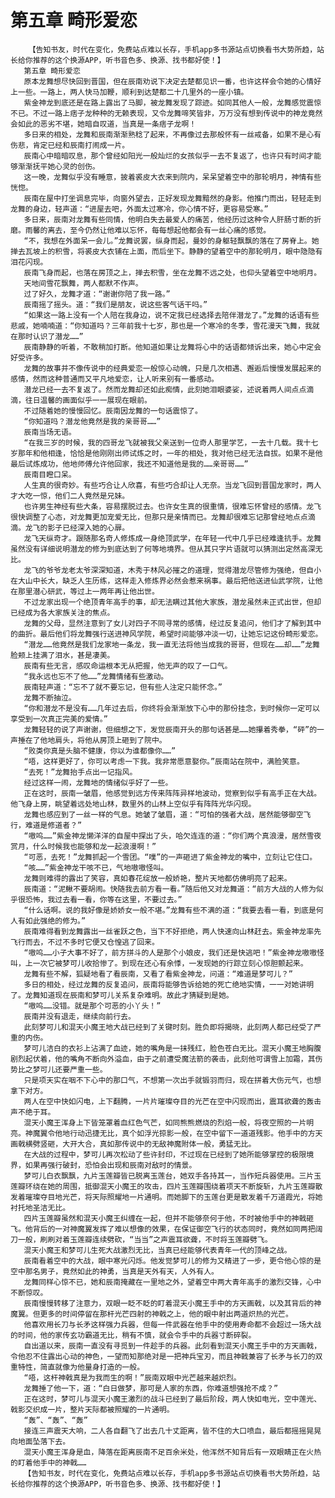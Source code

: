 # 第五章 畸形爱恋
        【告知书友，时代在变化，免费站点难以长存，手机app多书源站点切换看书大势所趋，站长给你推荐的这个换源APP，听书音色多、换源、找书都好使！】
       第五章 畸形爱恋
       原本龙舞想尽快回到晋国，但在辰南劝说下决定去楚都见识一番，也许这样会令她的心情好上一些。一路上，两人快马加鞭，顺利到达楚都二十几里外的一座小镇。
       紫金神龙到底还是在路上露出了马脚，被龙舞发现了踪迹。如同其他人一般，龙舞感觉震惊不已。不过一路上痞子龙种种的无赖表现，又令龙舞啼笑皆非，万万没有想到传说中的神龙竟然会如此的恶劣不堪，她暗自叹道，当真是一条痞子龙啊！
       多日来的相处，龙舞和辰南渐渐熟稔了起来，不再像过去那般怀有一丝戒备，如果不是心有伤悲，肯定已经和辰南打闹成一片。
       辰南心中暗暗叹息，那个曾经如阳光一般灿烂的女孩似乎一去不复返了，也许只有时间才能够渐渐抚平她心灵的创伤。
       这一晚，龙舞似乎没有睡意，披着裘皮大衣来到院内，呆呆望着空中的那轮明月，神情有些恍惚。
       辰南在屋中打坐调息完毕，向窗外望去，正好发现龙舞黯然的身影。他推门而出，轻轻走到龙舞的身边，轻声道：“进屋去吧，外面太过寒冷，你心情不好，更容易受寒。”
       多日来，辰南对龙舞有些同情，他明白失去最爱人的痛苦，他经历过这种令人肝肠寸断的折磨。雨馨的离去，至今仍然让他难以忘怀，每每想起他都会有一丝心痛的感觉。
       “不，我想在外面呆一会儿。”龙舞说罢，纵身而起，曼妙的身躯轻飘飘的落在了房脊上。她掸去瓦坡上的积雪，将裘皮大衣铺在上面，而后坐下。静静的望着空中的那轮明月，眼中隐隐有泪花闪现。
       辰南飞身而起，也落在房顶之上，掸去积雪，坐在龙舞不远之处，也仰头望着空中地明月。
       天地间雪花飘舞，两人都默不作声。
       过了好久，龙舞才道：“谢谢你陪了我一路。”
       辰南摇了摇头。道：“我们是朋友，说这些客气话干吗。”
       “如果这一路上没有一个人陪在我身边，说不定我已经选择去陪伴潜龙了。”龙舞的话语有些悲戚，她喃喃道：“你知道吗？三年前我十七岁，那也是一个寒冷的冬季，雪花漫天飞舞，我就在那时认识了潜龙……”
       辰南静静的听着，不敢稍加打断。他知道如果让龙舞将心中的话语都倾诉出来，她心中定会好受许多。
       龙舞的故事并不像传说中的经典爱恋一般惊心动魄，只是几次相遇、邂逅后慢慢发展起来的感情，然而这种普通而又平凡地爱恋，让人听来别有一番感动。
       潜龙已经一去不复返了。然而龙舞却还如此痴情，此刻她泪眼婆娑，述说着两人间点点滴滴，往日温馨的画面似乎一一展现在眼前。
       不过随着她的慢慢回忆。辰南因龙舞的一句话震惊了。
       “你知道吗？潜龙他竟然是我的亲哥哥……”
       辰南当场无语。
       “在我三岁的时候，我的四哥龙飞就被我父亲送到一位奇人那里学艺，一去十几载。我十七岁那年和他相逢，恰恰是他刚刚出师试炼之时，一年的相处，我对他已经无法自拔。如果不是他最后试炼成功，他地师傅允许他回家，我还不知道他是我的……亲哥哥……”
       辰南目瞪口呆。
       人生真的很奇妙。有些巧合让人欣喜，有些巧合却让人无奈。当龙飞回到晋国龙家时，两人才大吃一惊，他们二人竟然是兄妹。
       也许男生神经有些大条，容易摆脱过去。也许女生真的很重情，很难忘怀曾经的感情。龙飞很快调整了心态，对龙舞更加宠爱无比，但那只是亲情而已。龙舞却很难忘记那曾经地点点滴滴。龙飞的影子已经深入她的心扉。
       龙飞天纵奇才。跟随那名奇人修炼成一身绝顶武学，在年轻一代中几乎已经难逢抗手。龙舞虽然没有详细说明潜龙的修为到底达到了何等地境界。但从其只字片语就可以猜测出定然高深无比。
       龙飞的爷爷龙老太爷深深知道，木秀于林风必摧之的道理，觉得潜龙尽管修为强绝，但自小在大山中长大，缺乏人生历练，这样走入修炼界必然会惹来祸事。最后把他送进仙武学院，让他在那里潜心研武，等过上一两年再让他出世。
       不过龙家出现一个绝顶青年高手的事，却无法瞒过其他大家族，潜龙虽然未正式出世，但却已经成为各大家族关注的焦点。
       龙舞的父母，显然注意到了女儿对四子不同寻常的感情，经过反复追问，他们才了解到其中的曲折。最后他们将龙舞强行送进神风学院，希望时间能够冲淡一切，让她忘记这份畸形爱恋。
       “潜龙……他竟然是我们龙家地一条龙，我一直无法将他当成我的哥哥，但现在……却……”龙舞脸颊上挂满了泪水，甚是凄美。
       辰南有些无言，感叹命运根本无从把握，他无声的叹了一口气。
       “我永远也忘不了他……”龙舞情绪有些激动。
       辰南轻声道：“忘不了就不要忘记，但有些人注定只能怀念。”
       龙舞不断抽泣。
       “你和潜龙不是没有……几年过去后，你终将会渐渐放下心中的那份挂念，到时候你一定可以享受到一次真正完美的爱情。”
       龙舞轻轻的说了声谢谢，但细想之下，发觉辰南开头的那句话甚是……她攥着秀拳，“砰”的一声捶在了他地肩头，将他从房顶上砸到了院中。
       “败类你真是头脑不健康，你以为谁都像你……”
       “唔，这样更好了，你可以考虑一下我。我非常愿意娶你。”辰南站在院中，满脸笑意。
       “去死！”龙舞抬手点出一记指风。
       经过这样一闹，龙舞地的情绪似乎好了一些。
       正在这时，辰南一皱眉，他感觉到远方传来阵阵异样地波动，觉察到似乎有高手正在大战。他飞身上房，眺望着远处地山林，数里外的山林上空似乎有阵阵光华闪现。
       龙舞也感应到了一丝一样的气息。她皱了皱眉，道：“可怕的强者大战，居然能够御空飞行，难道是修道者？”
       “嗷呜……”紫金神龙懒洋洋的自屋中探出了头，哈欠连连的道：“你们两个真浪漫，居然雪夜赏月，什么时候我也能够和龙一起浪漫啊！”
       “可恶，去死！”龙舞抓起一个雪团。“噗”的一声砸进了紫金神龙的嘴中，立刻让它住口。
       “咳……”紫金神龙干咳不已，气地嗷嗷怪叫。
       龙舞则难得的露出了笑容，真如春花绽放一般娇艳，整片天地都仿佛明亮了起来。
       辰南道：“泥鳅不要胡闹。快随我去前方看一看。”随后他又对龙舞道：“前方大战的人修为似乎很恐怖，我过去看一看，你等在这里，不要过去。”
       “什么话啊。说的我好像是娇娇女一般不堪。”龙舞有些不满的道：“我要去看一看，到底是何人有如此强绝的修为。”
       辰南难得看到龙舞露出一丝雀跃之色，当下不好拒绝，两人快速向山林赶去。紫金神龙率先飞行而去，不过不多时它便又仓惶逃了回来。
       “嗷呜……小子大事不好了，前方拼斗的人是那个小娘皮，我们还是快逃吧！”紫金神龙嗷嗷怪叫，上一次它被梦可儿收拾惨了。到现在还心有余悸，一发现她的行踪立刻心惊胆颤起来。
       龙舞有些不解，狐疑地看了看辰南，又看了看紫金神龙，问道：“难道是梦可儿？”
       多日的相处，经过龙舞的反复追问，辰南将能够告诉给她的死亡绝地实情，一一对她讲明了。龙舞知道现在辰南和梦可儿关系复杂难明。故此才猜疑到是她。
       “嗷呜……没错。就是那个可恶的小丫头！”
       辰南并没有退走，继续向前行去。
       此刻梦可儿和混天小魔王地大战已经到了关键时刻。胜负即将揭晓，此刻两人都已经受了严重的内伤。
       梦可儿洁白的衣衫上沾满了血迹，她的嘴角是一抹残红，脸色苍白无比。混天小魔王地胸腹剧烈起伏着，他的嘴角不断向外溢血，由于之前遭受魔法箭的袭击，此刻他可谓雪上加霜，其伤势比之梦可儿还要严重一些。
       只是项天实在咽不下心中的那口气，不想第一次出手就锻羽而归，现在拼着大伤元气，也想拿下对方。
       两人在空中快如闪电，上下翻腾，一片片璀璨夺目的光芒在空中闪现而出，震耳欲聋的轰击声不绝于耳。
       混天小魔王浑身上下皆笼罩着血红色气芒，如同熊熊燃烧的烈焰一般，将夜空照的一片明亮。神魔翼令他地行动迅捷无比，真个如浮光掠影一般，在空中留下一道道残影。他手中的方天画戟横劈竖砸，大开大合，真如那传说中的无敌神魔附体一般，勇猛无比。
       在大战的过程中，梦可儿再次松动了些许封印，不过现在已经到了她所能够掌控的极限境界，如果再强行破封，恐怕会出现和辰南对敌时的情景。
       梦可儿白衣飘飘，九片玉莲瓣皆已脱离玉莲台，她双手各持其一，当作短兵器使用。三片玉莲瓣环绕在她的周围，抵御混天小魔王的攻击，四片玉莲瓣围绕着项天不断旋斩，九片玉莲瓣散发着璀璨夺目地光芒，将天际照耀地一片通明。而她脚下的玉莲台更是散发着千万道霞光，将她衬托地圣洁无比。
       四片玉莲瓣虽然和混天小魔王纠缠在一起，但并不能够奈何于他，不时被他手中的神戟砸飞。他背后的一对神魔翼发挥了难以想像的效果，在保证御空飞行的状态同时，竟然如同两把阔刀一般，刷刷对着玉莲瓣连续劈砍，“当当”之声震耳欲聋，不时将玉莲瓣劈飞。
       混天小魔王和梦可儿生死大战激烈无比，当真已经能够代表青年一代的顶峰之战。
       辰南看着空中的大战，眼中寒光闪烁。他发觉梦可儿的修为又精进了一步，更令他心惊的是空中那名男子，竟然如此的神勇，当真是天外有天，人外有人。
       龙舞同样心惊不已，她和辰南掩藏在一里地之外，望着空中两大青年高手的激烈交锋，心中不断惊叹。
       辰南慢慢转移了注意力，双眼一眨不眨的盯着混天小魔王手中的方天画戟，以及其背后的神魔翼。但更多的时间停留在那杆光芒四射的神戟之上，他的眼中射出两道炽热的光芒。
       他喜欢用长刀与长矛这样强力兵器，但每一件武器在他手中的使用寿命都不会超过一场大战的时间，他的家传玄功霸道无比，稍有不慎，就会令手中的兵器寸断碎裂。
       自出道以来，辰南一直没有寻觅到一件趁手的兵器。此刻看到混天小魔王手中的方天画戟，令他忍不住露出心动的神色，一望而知那绝对是一把神兵宝刃，而且神戟兼容了长矛与长刀的双重特性，简直就像为他量身打造的一般。
       “唔，这杆神戟真是为我而生的啊！”辰南双眼中光芒越来越炽烈。
       龙舞捶了他一下，道：“白日做梦，那可是人家的东西，你难道想强抢不成？”
       正在这时，梦可儿与混天小魔王激烈的战斗已经到了最后阶段，两人快如电光，空中莲光、戟影交织成一片，整片天际都被照耀的一片通明。
       “轰”、“轰”、“轰”
       接连三声震天大响，二人各自翻飞了出去几十丈距离，皆不住的大口喷血，最后都摇摇晃晃向地面坠落下去。
       混天小魔王浑身是血，降落在距离辰南不足百余米处，他浑然不知背后有一双眼睛正在火热的盯着他手中的神戟……
       【告知书友，时代在变化，免费站点难以长存，手机app多书源站点切换看书大势所趋，站长给你推荐的这个换源APP，听书音色多、换源、找书都好使！】